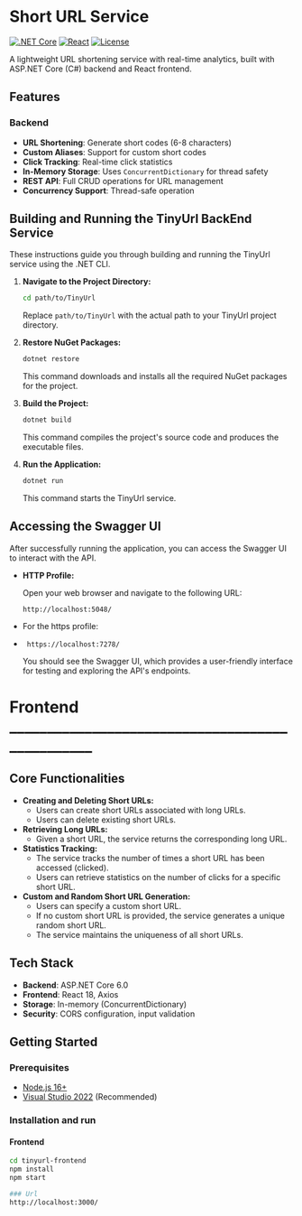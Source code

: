# Short URL Service

[![.NET Core](https://img.shields.io/badge/.NET-6.0-blue)](https://dotnet.microsoft.com/)
[![React](https://img.shields.io/badge/React-18.x-blue)](https://reactjs.org/)
[![License](https://img.shields.io/badge/License-MIT-green)](LICENSE)


A lightweight URL shortening service with real-time analytics, built with ASP.NET Core (C#) backend and React frontend.

## Features

### Backend
- **URL Shortening**: Generate short codes (6-8 characters)
- **Custom Aliases**: Support for custom short codes
- **Click Tracking**: Real-time click statistics
- **In-Memory Storage**: Uses `ConcurrentDictionary` for thread safety
- **REST API**: Full CRUD operations for URL management
- **Concurrency Support**: Thread-safe operation
## Building and Running the TinyUrl BackEnd Service

These instructions guide you through building and running the TinyUrl service using the .NET CLI.

1.  **Navigate to the Project Directory:**

    ```bash
    cd path/to/TinyUrl
    ```

    Replace `path/to/TinyUrl` with the actual path to your TinyUrl project directory.

2.  **Restore NuGet Packages:**

    ```bash
    dotnet restore
    ```

    This command downloads and installs all the required NuGet packages for the project.

3.  **Build the Project:**

    ```bash
    dotnet build
    ```

    This command compiles the project's source code and produces the executable files.

4.  **Run the Application:**

    ```bash
    dotnet run
    ```

    This command starts the TinyUrl service.

## Accessing the Swagger UI

After successfully running the application, you can access the Swagger UI to interact with the API.

* **HTTP Profile:**

    Open your web browser and navigate to the following URL:

    ```
    http://localhost:5048/
    ```


* For the https profile: 
*  ```
    https://localhost:7278/ 
    ```
    You should see the Swagger UI, which provides a user-friendly interface for testing and exploring the API's endpoints.

#  Frontend ________________________________________________
## Core Functionalities

* **Creating and Deleting Short URLs:**
    * Users can create short URLs associated with long URLs.
    * Users can delete existing short URLs.
* **Retrieving Long URLs:**
    * Given a short URL, the service returns the corresponding long URL.
* **Statistics Tracking:**
    * The service tracks the number of times a short URL has been accessed (clicked).
    * Users can retrieve statistics on the number of clicks for a specific short URL.
* **Custom and Random Short URL Generation:**
    * Users can specify a custom short URL.
    * If no custom short URL is provided, the service generates a unique random short URL.
    * The service maintains the uniqueness of all short URLs.
## Tech Stack
- **Backend**: ASP.NET Core 6.0
- **Frontend**: React 18, Axios
- **Storage**: In-memory (ConcurrentDictionary)
- **Security**: CORS configuration, input validation

## Getting Started

### Prerequisites
- [Node.js 16+](https://nodejs.org/)
- [Visual Studio 2022](https://visualstudio.microsoft.com/) (Recommended)

### Installation and run

#### Frontend
```bash
cd tinyurl-frontend
npm install
npm start

### Url 
http://localhost:3000/